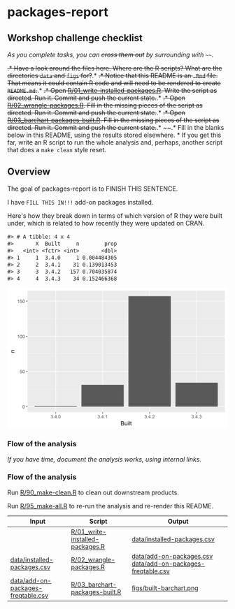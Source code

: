 
<!-- README.md is generated from README.Rmd. Please edit that file -->
packages-report
===============

Workshop challenge checklist
----------------------------

*As you complete tasks, you can ~~cross them out~~ by surrounding with `~~`.*

~~.\* Have a look around the files here. Where are the R scripts? What are the directories `data` and `figs` for?~~.* ~~.\* Notice that this README is an `.Rmd` file. That means it could contain R code and will need to be rendered to create `README.md`.~~.* ~~.\* Open [R/01\_write-installed-packages.R](R/01_write-installed-packages.R). Write the script as directed. Run it. Commit and push the current state.~~.* ~~.\* Open [R/02\_wrangle-packages.R](R/02_wrangle-packages.R). Fill in the missing pieces of the script as directed. Run it. Commit and push the current state.~~.* ~~.\* Open [R/03\_barchart-packages-built.R](R/03_barchart-packages-built.R). Fill in the missing pieces of the script as directed. Run it. Commit and push the current state.~~.* ~~.* Fill in the blanks below in this README, using the results stored elsewhere. \* If you get this far, write an R script to run the whole analysis and, perhaps, another script that does a `make clean` style reset.

Overview
--------

The goal of packages-report is to FINISH THIS SENTENCE.

I have `FILL THIS IN!!!` add-on packages installed.

Here's how they break down in terms of which version of R they were built under, which is related to how recently they were updated on CRAN.

    #> # A tibble: 4 x 4
    #>       X  Built     n        prop
    #>   <int> <fctr> <int>       <dbl>
    #> 1     1  3.4.0     1 0.004484305
    #> 2     2  3.4.1    31 0.139013453
    #> 3     3  3.4.2   157 0.704035874
    #> 4     4  3.4.3    34 0.152466368

![](figs/built-barchart.png)

### Flow of the analysis

*If you have time, document the analysis works, using internal links.*

### Flow of the analysis

Run [R/90\_make-clean.R](R/90_make-clean.R) to clean out downstream products.

Run [R/95\_make-all.R](R/95_make-all.R) to re-run the analysis and re-render this README.

<table>
<colgroup>
<col width="27%" />
<col width="27%" />
<col width="44%" />
</colgroup>
<thead>
<tr class="header">
<th>Input</th>
<th>Script</th>
<th>Output</th>
</tr>
</thead>
<tbody>
<tr class="odd">
<td></td>
<td><a href="R/01_write-installed-packages.R" class="uri">R/01_write-installed-packages.R</a></td>
<td><a href="data/installed-packages.csv" class="uri">data/installed-packages.csv</a></td>
</tr>
<tr class="even">
<td><a href="data/installed-packages.csv" class="uri">data/installed-packages.csv</a></td>
<td><a href="R/02_wrangle-packages.R" class="uri">R/02_wrangle-packages.R</a></td>
<td><a href="data/add-on-packages.csv" class="uri">data/add-on-packages.csv</a><br><a href="data/add-on-packages-freqtable.csv" class="uri">data/add-on-packages-freqtable.csv</a></td>
</tr>
<tr class="odd">
<td><a href="data/add-on-packages-freqtable.csv" class="uri">data/add-on-packages-freqtable.csv</a></td>
<td><a href="R/03_barchart-packages-built.R" class="uri">R/03_barchart-packages-built.R</a></td>
<td><a href="figs/built-barchart.png" class="uri">figs/built-barchart.png</a></td>
</tr>
</tbody>
</table>
